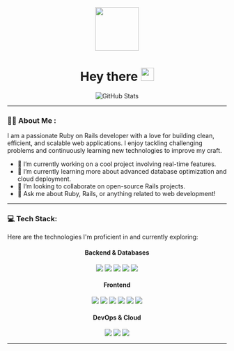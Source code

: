 <div id="header" align="center">
  <img src="https://media.giphy.com/media/v1.Y2lkPTc5MGI3NjExajdmajZ0cnEzbXNmejN4eTJwZHZ0aXVjaWZnaWJzZTVsczk3eWR6eCZlcD12MV9pbnRlcm5hbF9naWZfYnlfaWQmY3Q9Zw/M9gbBd9hDxZpt1vZO2/giphy.gif" width="100"/>
</div>

<h1 align="center">
  Hey there
  <img src="https://media.giphy.com/media/hvRJCLFzcasrR4ia7z/giphy.gif" width="30px"/>
</h1>

<div align="center">
  <img src="https://github-readme-stats.vercel.app/api?username=YOUR_USERNAME&show_icons=true&theme=tokyonight" alt="GitHub Stats"/>
</div>

---

### :man_technologist: About Me :

I am a passionate Ruby on Rails developer with a love for building clean, efficient, and scalable web applications. I enjoy tackling challenging problems and continuously learning new technologies to improve my craft.

- 🔭 I’m currently working on a cool project involving real-time features.
- 🌱 I’m currently learning more about advanced database optimization and cloud deployment.
- 👯 I’m looking to collaborate on open-source Rails projects.
- 💬 Ask me about Ruby, Rails, or anything related to web development!

---

### 💻 Tech Stack:

Here are the technologies I'm proficient in and currently exploring:

<div align="center">
  <h4>Backend & Databases</h4>
  <p>
    <a href="https://ruby-doc.org/3.3.5/"><img src="https://img.shields.io/badge/ruby-%23CC342D.svg?style=for-the-badge&logo=ruby&logoColor=white" /></a>
    <a href="https://guides.rubyonrails.org/"><img src="https://img.shields.io/badge/rails-%23CC0000.svg?style=for-the-badge&logo=rubyonrails&logoColor=white" /></a>
    <a href="https://www.postgresql.org/docs/"><img src="https://img.shields.io/badge/PostgreSQL-336791?style=for-the-badge&logo=postgresql&logoColor=white" /></a>
    <a href="https://redis.io/docs/latest/"><img src="https://img.shields.io/badge/redis-%23DD0031.svg?style=for-the-badge&logo=redis&logoColor=white"/></a>
    <a href="https://rspec.info/"><img src="https://img.shields.io/badge/rspec-%234B8DBA.svg?style=for-the-badge&logo=rspec&logoColor=white"/></a>
  </p>
  <h4>Frontend</h4>
  <p>
    <a href="https://developer.mozilla.org/en-US/docs/Web/HTML"><img src="https://img.shields.io/badge/HTML5-E34F26?style=for-the-badge&logo=html5&logoColor=white" /></a>
    <a href="https://developer.mozilla.org/en-US/docs/Web/CSS"><img src="https://img.shields.io/badge/CSS3-1572B6?style=for-the-badge&logo=css3&logoColor=white" /></a>
    <a href="https://tailwindcss.com/docs"><img src="https://img.shields.io/badge/tailwindcss-%2338B2E1.svg?style=for-the-badge&logo=tailwind-css&logoColor=white"/></a>
    <a href="https://developer.mozilla.org/en-US/docs/Web/JavaScript"><img src="https://img.shields.io/badge/JavaScript-F7DF1E?style=for-the-badge&logo=javascript&logoColor=black" /></a>
    <a href="https://stimulus.hotwired.dev/"><img src="https://img.shields.io/badge/Stimulus-%23EAB8C9.svg?style=for-the-badge&logo=stimulus&logoColor=black" /></a>
    <a href="https://hotwired.dev/"><img src="https://img.shields.io/badge/Hotwire-%23EAB8C9.svg?style=for-the-badge&logo=hotwire&logoColor=black"/></a>
  </p>
  <h4>DevOps & Cloud</h4>
  <p>
    <a href="https://docs.docker.com/"><img src="https://img.shields.io/badge/docker-%230db7ed.svg?style=for-the-badge&logo=docker&logoColor=white"/></a>
    <a href="https://kubernetes.io/docs/home/"><img src="https://img.shields.io/badge/kubernetes-%23326ce5.svg?style=for-the-badge&logo=kubernetes&logoColor=white"/></a>
    <a href="https://cloud.yandex.com/en-ru/docs/"><img src="https://img.shields.io/badge/Yandex.Cloud-FC3F1D?&style=for-the-badge&logoColor=white&logo=yandex"/></a>
  </p>
</div>

---
